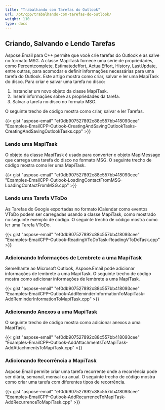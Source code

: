 ```yaml
---
title: "Trabalhando com Tarefas do Outlook"
url: /pt/cpp/trabalhando-com-tarefas-do-outlook/
weight: 110
type: docs
---
```


## **Criando, Salvando e Lendo Tarefas**
Aspose.Email para C++ permite que você crie tarefas do Outlook e as salve no formato MSG. A classe MapiTask fornece uma série de propriedades, como Percentcomplete, Estimatedeffort, ActualEffort, History, LastUpdate, entre outras, para acomodar e definir informações necessárias para uma tarefa do Outlook. Este artigo mostra como criar, salvar e ler uma MapiTask do disco. Para criar e salvar uma tarefa no disco:

1. Instanciar um novo objeto da classe MapiTask.
1. Inserir informações sobre as propriedades da tarefa.
1. Salvar a tarefa no disco no formato MSG.

O seguinte trecho de código mostra como criar, salvar e ler Tarefas.

{{< gist "aspose-email" "ef0db907527892c88c557bb418093cee" "Examples-EmailCPP-Outlook-CreatingAndSavingOutlookTasks-CreatingAndSavingOutlookTasks.cpp" >}}
### **Lendo uma MapiTask**
O objeto da classe MapiTask é usado para converter o objeto MapiMessage que carrega uma tarefa do disco no formato MSG. O seguinte trecho de código mostra como ler uma MapiTask.

{{< gist "aspose-email" "ef0db907527892c88c557bb418093cee" "Examples-EmailCPP-Outlook-LoadingContactFromMSG-LoadingContactFromMSG.cpp" >}}
### **Lendo uma Tarefa VToDo**
As Tarefas do Google exportadas no formato iCalendar como eventos VToDo podem ser carregadas usando a classe MapiTask, como mostrado no seguinte exemplo de código. O seguinte trecho de código mostra como ler uma Tarefa VToDo.

{{< gist "aspose-email" "ef0db907527892c88c557bb418093cee" "Examples-EmailCPP-Outlook-ReadingVToDoTask-ReadingVToDoTask.cpp" >}}
### **Adicionando Informações de Lembrete a uma MapiTask**
Semelhante ao Microsoft Outlook, Aspose.Email pode adicionar informações de lembrete a uma MapiTask. O seguinte trecho de código mostra como adicionar informações de lembrete a uma MapiTask.

{{< gist "aspose-email" "ef0db907527892c88c557bb418093cee" "Examples-EmailCPP-Outlook-AddReminderInformationToMapiTask-AddReminderInformationToMapiTask.cpp" >}}
### **Adicionando Anexos a uma MapiTask**
O seguinte trecho de código mostra como adicionar anexos a uma MapiTask.

{{< gist "aspose-email" "ef0db907527892c88c557bb418093cee" "Examples-EmailCPP-Outlook-AddAttachmentsToMapiTask-AddAttachmentsToMapiTask.cpp" >}}
### **Adicionando Recorrência a MapiTask**
Aspose.Email permite criar uma tarefa recorrente onde a recorrência pode ser diária, semanal, mensal ou anual. O seguinte trecho de código mostra como criar uma tarefa com diferentes tipos de recorrência.

{{< gist "aspose-email" "ef0db907527892c88c557bb418093cee" "Examples-EmailCPP-Outlook-AddRecurrenceToMapiTask-AddRecurrenceToMapiTask.cpp" >}}